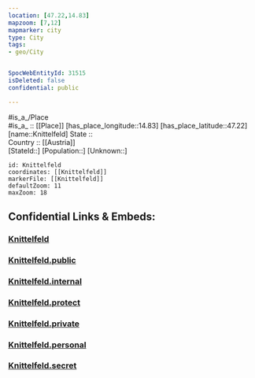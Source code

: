 ```yaml
---
location: [47.22,14.83] 
mapzoom: [7,12] 
mapmarker: city 
type: City
tags:
- geo/City


SpocWebEntityId: 31515
isDeleted: false
confidential: public

---
```

#is_a_/Place  
#is_a_ :: [[Place]] 
[has_place_longitude::14.83] 
[has_place_latitude::47.22] 
[name::Knittelfeld] 
State ::  
Country :: [[Austria]]  
[StateId::] 
[Population::] 
[Unknown::] 


```leaflet
id: Knittelfeld
coordinates: [[Knittelfeld]] 
markerFile: [[Knittelfeld]] 
defaultZoom: 11 
maxZoom: 18
```


## Confidential Links & Embeds: 

### [Knittelfeld](/_Standards/Earth/Continent/Europe/Europe~Central/Austria/Austrias_States/Steiermark/City/Knittelfeld.md) 

### [Knittelfeld.public](/_public/Earth/Continent/Europe/Europe~Central/Austria/Austrias_States/Steiermark/City/Knittelfeld.public.md) 

### [Knittelfeld.internal](/_internal/Earth/Continent/Europe/Europe~Central/Austria/Austrias_States/Steiermark/City/Knittelfeld.internal.md) 

### [Knittelfeld.protect](/_protect/Earth/Continent/Europe/Europe~Central/Austria/Austrias_States/Steiermark/City/Knittelfeld.protect.md) 

### [Knittelfeld.private](/_private/Earth/Continent/Europe/Europe~Central/Austria/Austrias_States/Steiermark/City/Knittelfeld.private.md) 

### [Knittelfeld.personal](/_personal/Earth/Continent/Europe/Europe~Central/Austria/Austrias_States/Steiermark/City/Knittelfeld.personal.md) 

### [Knittelfeld.secret](/_secret/Earth/Continent/Europe/Europe~Central/Austria/Austrias_States/Steiermark/City/Knittelfeld.secret.md)

